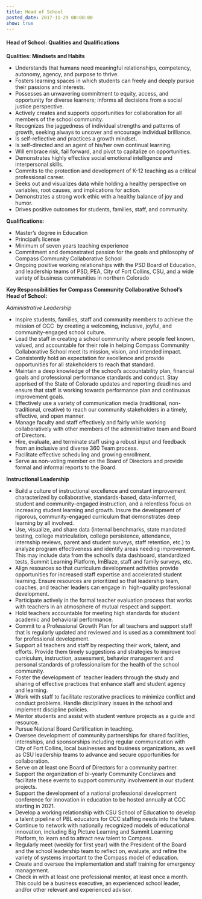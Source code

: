 ```yaml
---
title: Head of School
posted_date: 2017-11-29 00:00:00
show: true
---
```



#### Head of School: Qualities and Qualifications

**Qualities: Mindsets and Habits**

* Understands that humans need meaningful relationships, competency, autonomy, agency, and purpose to thrive.
* Fosters learning spaces in which students can freely and deeply pursue their passions and interests.
* Possesses an unwavering commitment to equity, access, and opportunity for diverse learners; informs all decisions from a social justice perspective.
* Actively creates and supports opportunities for collaboration for all members of the school community.
* Recognizes the jaggedness of individual strengths and patterns of growth, seeking always to uncover and encourage individual brilliance.
* Is self-reflective and practices a growth mindset.
* Is self-directed and an agent of his/her own continual learning.
* Will embrace risk, fail forward, and pivot to capitalize on opportunities.
* Demonstrates highly effective social emotional intelligence and interpersonal skills.
* Commits to the protection and development of K-12 teaching as a critical professional career.
* Seeks out and visualizes data while holding a healthy perspective on variables, root causes, and implications for action.
* Demonstrates a strong work ethic with a healthy balance of joy and humor.
* Drives positive outcomes for students, families, staff, and community.

**Qualifications:**

* Master’s degree in Education
* Principal’s license
* Minimum of seven years teaching experience
* Commitment and demonstrated passion for the goals and philosophy of Compass Community Collaborative School
* Ongoing positive working relationships with the PSD Board of Education, and leadership teams of PSD, PEA, City of Fort Collins, CSU, and a wide variety of business communities in northern Colorado

**Key Responsibilities for Compass Community Collaborative School’s Head of School:**

*Administrative Leadership*

* Inspire students, families, staff and community members to achieve the mission of CCC &nbsp;by creating a welcoming, inclusive, joyful, and community-engaged school culture.
* Lead the staff in creating a school community where people feel known, valued, and accountable for their role in helping Compass Community Collaborative School meet its mission, vision, and intended impact.
* Consistently hold an expectation for excellence and provide opportunities for all stakeholders to reach that standard.
* Maintain a deep knowledge of the school’s accountability plan, financial goals and professional performance standards and conduct. Stay apprised of the State of Colorado updates and reporting deadlines and ensure that staff is working towards performance plan and continuous improvement goals.
* Effectively use a variety of communication media (traditional, non-traditional, creative) to reach our community stakeholders in a timely, effective, and open manner.
* Manage faculty and staff effectively and fairly while working collaboratively with other members of the administrative team and Board of Directors.
* Hire, evaluate, and terminate staff using a robust input and feedback from an inclusive and diverse 360 Team process.
* Facilitate effective scheduling and growing enrollment.
* Serve as non-voting member on the Board of Directors and provide formal and informal reports to the Board.

**Instructional Leadership**

* Build a culture of instructional excellence and constant improvement characterized by collaborative, standards-based, data-informed, student and community-engaged instruction, and a relentless focus on increasing student learning and growth. Insure the development of rigorous, community-engaged curriculum that demonstrates deep learning by all involved.
* Use, visualize, and share data (internal benchmarks, state mandated testing, college matriculation, college persistence, attendance, internship reviews, parent and student surveys, staff retention, etc.) to analyze program effectiveness and identify areas needing improvement. This may include data from the school’s data dashboard, standardized tests, Summit Learning Platform, ImBlaze, staff and family surveys, etc.
* Align resources so that curriculum development activities provide opportunities for increased staff expertise and accelerated student learning. Ensure resources are prioritized so that leadership team, coaches, and teacher leaders can engage in &nbsp;high-quality professional development.
* Participate actively in the formal teacher evaluation process that works with teachers in an atmosphere of mutual respect and support.
* Hold teachers accountable for meeting high standards for student academic and behavioral performance.
* Commit to a Professional Growth Plan for all teachers and support staff that is regularly updated and reviewed and is used as a commitment tool for professional development.
* Support all teachers and staff by respecting their work, talent, and efforts. Provide them timely suggestions and strategies to improve curriculum, instruction, assessment, behavior management and personal standards of professionalism for the health of the school community.
* Foster the development of &nbsp;teacher leaders through the study and sharing of effective practices that enhance staff and student agency and learning.
* Work with staff to facilitate restorative practices to minimize conflict and conduct problems. Handle disciplinary issues in the school and implement discipline policies.
* Mentor students and assist with student venture projects as a guide and resource.
* Pursue National Board Certification in teaching.
* Oversee development of community partnerships for shared facilities, internships, and sponsorships including regular communication with City of Fort Collins, local businesses and business organizations, as well as CSU leadership teams to advance and secure opportunities for collaboration.
* Serve on at least one Board of Directors for a community partner.
* Support the organization of bi-yearly Community Conclaves and facilitate these events to support community involvement in our student projects.
* Support the development of a national professional development conference for innovation in education to be hosted annually at CCC starting in 2021.
* Develop a working relationship with CSU School of Education to develop a talent pipeline of PBL educators for CCC staffing needs into the future.
* Continue to network with nationally recognized models of educational innovation, including Big Picture Learning and Summit Learning Platform, to learn and to attract new talent to Compass.
* Regularly meet (weekly for first year) with the President of the Board and the school leadership team to reflect on, evaluate, and refine the variety of systems important to the Compass model of education.
* Create and oversee the implementation and staff training for emergency management.
* Check in with at least one professional mentor, at least once a month. This could be a business executive, an experienced school leader, and/or other relevant and experienced advisor.